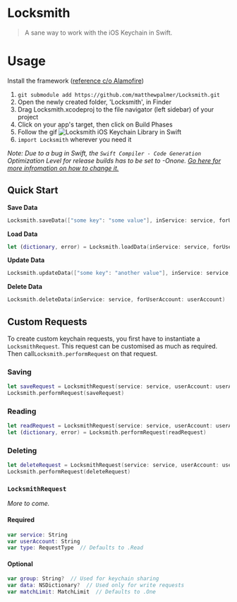 # Locksmith

> A sane way to work with the iOS Keychain in Swift.

# Usage

Install the framework ([reference c/o Alamofire](https://github.com/Alamofire/Alamofire))


1. `git submodule add https://github.com/matthewpalmer/Locksmith.git`
2. Open the newly created folder, 'Locksmith', in Finder
3. Drag Locksmith.xcodeproj to the file navigator (left sidebar) of your project
4. Click on your app's target, then click on Build Phases
5. Follow the gif ![Locksmith iOS Keychain Library in Swift](http://i.imgur.com/cwB8tAI.gif)
6. `import Locksmith` wherever you need it

*Note: Due to a bug in Swift, the `Swift Compiler - Code Generation` Optimization Level for release builds has to be set to -Onone. [Go here for more infromation on how to change it.](http://matthewpalmer.net/blog/2014/12/11/change-optimization-level-xcode-swift/)*

## Quick Start

**Save Data**

```swift
Locksmith.saveData(["some key": "some value"], inService: service, forUserAccount: userAccount)
```

**Load Data**

```swift
let (dictionary, error) = Locksmith.loadData(inService: service, forUserAccount: userAccount)
```

**Update Data**

```swift
Locksmith.updateData(["some key": "another value"], inService: service, forUserAccount: userAccount)
```

**Delete Data**
```swift
Locksmith.deleteData(inService: service, forUserAccount: userAccount)
```

## Custom Requests
To create custom keychain requests, you first have to instantiate a `LocksmithRequest`. This request can be customised as much as required. Then call`Locksmith.performRequest` on that request.

### Saving
```swift
let saveRequest = LocksmithRequest(service: service, userAccount: userAccount, data: ["some key": "some value"])
Locksmith.performRequest(saveRequest)
```

### Reading
```swift
let readRequest = LocksmithRequest(service: service, userAccount: userAccount)
let (dictionary, error) = Locksmith.performRequest(readRequest)
```

### Deleting
```swift
let deleteRequest = LocksmithRequest(service: service, userAccount: userAccount, requestType: .Delete)
Locksmith.performRequest(deleteRequest)
```

### `LocksmithRequest`
*More to come.*

#### Required
```swift
var service: String
var userAccount: String
var type: RequestType  // Defaults to .Read
```

#### Optional
```swift
var group: String?  // Used for keychain sharing
var data: NSDictionary?  // Used only for write requests
var matchLimit: MatchLimit  // Defaults to .One
```
